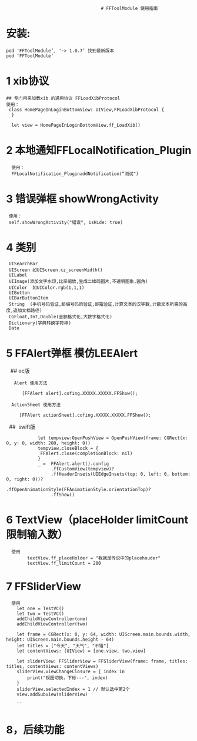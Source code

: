                                       	# FFToolModule 使用指南

# 安装:
    pod 'FFToolModule’, '~> 1.0.7’ 找到最新版本
    pod ‘FFToolModule’


# 1 xib协议
    
    ## 专门用来加载xib 的通用协议 FFLoadXibProtocol 
    使用：
  	 class HomePageInLoginBottomView: UIView,FFLoadXibProtocol {
 	  }
    
 	  let view = HomePageInLoginBottomView.ff_LoadXib()

# 2 本地通知FFLocalNotification_Plugin
      使用：
      FFLocalNotification_PluginaddNotification(“测试")

# 3 错误弹框 showWrongActivity
     使用：
     self.showWrongActivity("错误", isHide: true)
# 4 类别 
     UISearchBar 
     UIScreen 如UIScreen.cz_screenWidth()
     UILabel
     UIImage(添加文字水印,比率缩放,生成二维码图片,不透明图象,圆角)
     UIColor  如UIColor.rgb(1,1,1)
     UIButton
     UIBarButtonItem
     String  (手机号码验证,邮编号码的验证,邮箱验证,计算文本的汉字数,计数文本所需的高度,追加文档路径)
     CGFloat,Int,Double(金额格式化,大数字格式化)
     Dictionary(字典转换字符串)
     Date
# 5 FFAlert弹框 模仿LEEAlert
     ## oc版

       Alert 使用方法

          [FFAlert alert].cofing.XXXXX.XXXXX.FFShow();

      ActionSheet 使用方法

         [FFAlert actionSheet].cofing.XXXXX.XXXXX.FFShow();
         

   ##  swift版

                let tempview:OpenPushView = OpenPushView(frame: CGRect(x: 0, y: 0, width: 280, height: 0))
                tempview.closeBlock = {
                 FFAlert.close(completionBlock: nil)
                }
                _ =  FFAlert.alert().config
                     .ffCustomView(tempview)?
                     .ffHeaderInsets(UIEdgeInsets(top: 0, left: 0, bottom: 0, right: 0))?
                     .ffOpenAnimationStyle(FFAnimationStyle.orientationTop)?
                     .ffShow()


# 6 TextView（placeHolder limitCount限制输入数）
      使用
            textView.ff_placeHolder = "我就是传说中的placehouder"
            textView.ff_limitCount = 200
            
# 7 FFSliderView 
      使用
        let one = TestVC()
        let two = TestVC()
        addChildViewController(one)
        addChildViewController(two)
        
        let frame = CGRect(x: 0, y: 64, width: UIScreen.main.bounds.width, height: UIScreen.main.bounds.height - 64)
        let titles = ["今天", "天气", "不错"]
        let contentViews: [UIView] = [one.view, two.view]
        
        let sliderView: FFSliderView = FFSliderView(frame: frame, titles: titles, contentViews: contentViews)
        sliderView.viewChangeClosure = { index in
            print("视图切换，下标---", index)
        }
        sliderView.selectedIndex = 1 // 默认选中第2个
        view.addSubview(sliderView)
        
        ``
# 8，后续功能
